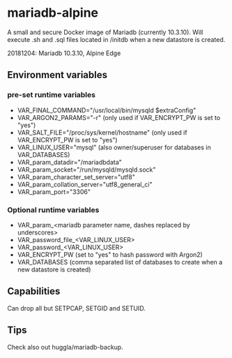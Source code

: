 # mariadb-alpine
A small and secure Docker image of Mariadb (currently 10.3.10). Will execute .sh and .sql files located in /initdb when a new datastore is created.

20181204: Mariadb 10.3.10, Alpine Edge

## Environment variables
### pre-set runtime variables
* VAR_FINAL_COMMAND="/usr/local/bin/mysqld \$extraConfig"
* VAR_ARGON2_PARAMS="-r" (only used if VAR_ENCRYPT_PW is set to "yes")
* VAR_SALT_FILE="/proc/sys/kernel/hostname" (only used if VAR_ENCRYPT_PW is set to "yes")
* VAR_LINUX_USER="mysql" (also owner/superuser for databases in VAR_DATABASES)
* VAR_param_datadir="/mariadbdata"
* VAR_param_socket="/run/mysqld/mysqld.sock"
* VAR_param_character_set_server="utf8"
* VAR_param_collation_server="utf8_general_ci"
* VAR_param_port="3306"

### Optional runtime variables
* VAR_param_&lt;mariadb parameter name, dashes replaced by underscores&gt;
* VAR_password_file_&lt;VAR_LINUX_USER&gt;
* VAR_password_&lt;VAR_LINUX_USER&gt;
* VAR_ENCRYPT_PW (set to "yes" to hash password with Argon2)
* VAR_DATABASES (comma separated list of databases to create when a new datastore is created)

## Capabilities
Can drop all but SETPCAP, SETGID and SETUID.

## Tips
Check also out huggla/mariadb-backup.
